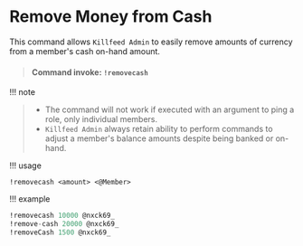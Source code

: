 # Remove Money from Cash
 This command allows `Killfeed Admin` to easily remove amounts of currency from a member's cash on-hand amount.

> #### Command invoke: ```!removecash```

!!! note
> + The command will not work if executed with an argument to ping a role, only individual members.
> + `Killfeed Admin` always retain ability to perform commands to adjust a member's balance amounts despite being banked or on-hand.

!!! usage
```
!removecash <amount> <@Member>
```

!!! example

``` {.sql title="Remove Cash Command Examples" linenums="1"}
!removecash 10000 @nxck69_
!remove-cash 20000 @nxck69_
!removeCash 1500 @nxck69_
```